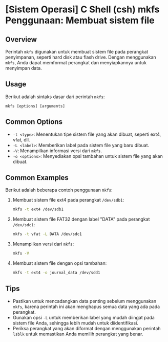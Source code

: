 # [Sistem Operasi] C Shell (csh) mkfs Penggunaan: Membuat sistem file

## Overview
Perintah `mkfs` digunakan untuk membuat sistem file pada perangkat penyimpanan, seperti hard disk atau flash drive. Dengan menggunakan `mkfs`, Anda dapat memformat perangkat dan menyiapkannya untuk menyimpan data.

## Usage
Berikut adalah sintaks dasar dari perintah `mkfs`:

```
mkfs [options] [arguments]
```

## Common Options
- `-t <type>`: Menentukan tipe sistem file yang akan dibuat, seperti ext4, vfat, dll.
- `-L <label>`: Memberikan label pada sistem file yang baru dibuat.
- `-V`: Menampilkan informasi versi dari `mkfs`.
- `-o <options>`: Menyediakan opsi tambahan untuk sistem file yang akan dibuat.

## Common Examples
Berikut adalah beberapa contoh penggunaan `mkfs`:

1. Membuat sistem file ext4 pada perangkat `/dev/sdb1`:
   ```bash
   mkfs -t ext4 /dev/sdb1
   ```

2. Membuat sistem file FAT32 dengan label "DATA" pada perangkat `/dev/sdc1`:
   ```bash
   mkfs -t vfat -L DATA /dev/sdc1
   ```

3. Menampilkan versi dari `mkfs`:
   ```bash
   mkfs -V
   ```

4. Membuat sistem file dengan opsi tambahan:
   ```bash
   mkfs -t ext4 -o journal_data /dev/sdd1
   ```

## Tips
- Pastikan untuk mencadangkan data penting sebelum menggunakan `mkfs`, karena perintah ini akan menghapus semua data yang ada pada perangkat.
- Gunakan opsi `-L` untuk memberikan label yang mudah diingat pada sistem file Anda, sehingga lebih mudah untuk diidentifikasi.
- Periksa perangkat yang akan diformat dengan menggunakan perintah `lsblk` untuk memastikan Anda memilih perangkat yang benar.